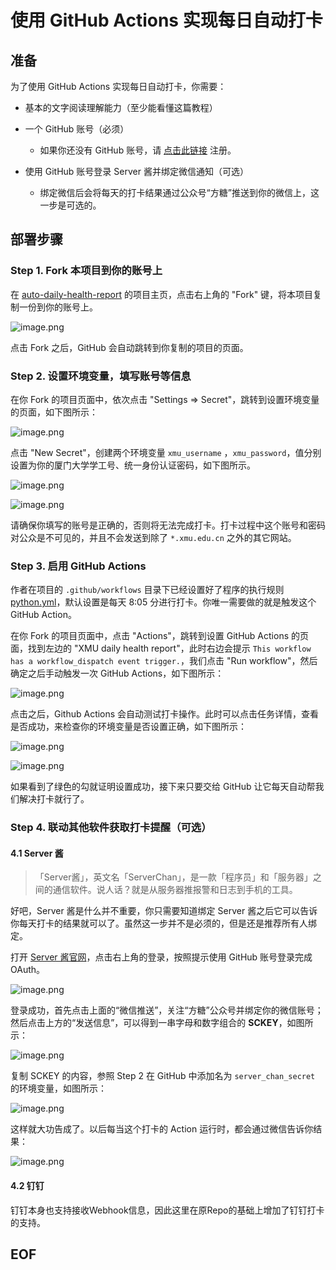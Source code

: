 # 使用 GitHub Actions 实现每日自动打卡

## 准备

为了使用 GitHub Actions 实现每日自动打卡，你需要：

- 基本的文字阅读理解能力（至少能看懂这篇教程）

- 一个 GitHub 账号（必须）
  - 如果你还没有 GitHub 账号，请 [点击此链接](https://github.com/join?source=login) 注册。

- 使用 GitHub 账号登录 Server  酱并绑定微信通知（可选）
  - 绑定微信后会将每天的打卡结果通过公众号“方糖”推送到你的微信上，这一步是可选的。


## 部署步骤

### Step 1. Fork 本项目到你的账号上

在 [auto-daily-health-report](https://github.com/kirainmoe/auto-daily-health-report) 的项目主页，点击右上角的 "Fork" 键，将本项目复制一份到你的账号上。

![image.png](https://i.loli.net/2020/09/11/ZVCk6IDLOv3eSXG.png)

点击 Fork 之后，GitHub 会自动跳转到你复制的项目的页面。

### Step 2. 设置环境变量，填写账号等信息

在你 Fork 的项目页面中，依次点击 "Settings => Secret"，跳转到设置环境变量的页面，如下图所示：

![image.png](https://i.loli.net/2020/09/11/aLQZ75iVsu3EIF9.png)

点击 "New Secret"，创建两个环境变量 `xmu_username` ，`xmu_password`，值分别设置为你的厦门大学学工号、统一身份认证密码，如下图所示。

![image.png](https://i.loli.net/2020/09/11/smhU6nZXy2IWbGO.png)

![image.png](https://i.loli.net/2020/09/11/TEQ8hD9GHxzbdN1.png)

请确保你填写的账号是正确的，否则将无法完成打卡。打卡过程中这个账号和密码对公众是不可见的，并且不会发送到除了 `*.xmu.edu.cn` 之外的其它网站。

### Step 3. 启用 GitHub Actions

作者在项目的 `.github/workflows` 目录下已经设置好了程序的执行规则 [python.yml](https://github.com/kirainmoe/auto-daily-health-report/blob/master/.github/workflows/python.yml)，默认设置是每天 8:05 分进行打卡。你唯一需要做的就是触发这个 GitHub Action。

在你 Fork 的项目页面中，点击 "Actions"，跳转到设置 GitHub Actions 的页面，找到左边的 "XMU daily health report"，此时右边会提示 `This workflow has a workflow_dispatch event trigger.`，我们点击 "Run workflow"，然后确定之后手动触发一次 GitHub Actions，如下图所示：

![image.png](https://i.loli.net/2020/09/11/eEBshC5WoLtdP8w.png)

点击之后，Github Actions 会自动测试打卡操作。此时可以点击任务详情，查看是否成功，来检查你的环境变量是否设置正确，如下图所示：

![image.png](https://i.loli.net/2020/09/11/mjE2zUiPK8CT4Lu.png)

![image.png](https://i.loli.net/2020/09/11/hXLs3NuwPnqxCQ1.png)

如果看到了绿色的勾就证明设置成功，接下来只要交给 GitHub 让它每天自动帮我们解决打卡就行了。

### Step 4. 联动其他软件获取打卡提醒（可选）

#### 4.1 Server 酱

> 「Server酱」，英文名「ServerChan」，是一款「程序员」和「服务器」之间的通信软件。说人话？就是从服务器推报警和日志到手机的工具。

好吧，Server 酱是什么并不重要，你只需要知道绑定 Server 酱之后它可以告诉你每天打卡的结果就可以了。虽然这一步并不是必须的，但是还是推荐所有人绑定。

打开 [Server 酱官网](http://sc.ftqq.com/)，点击右上角的登录，按照提示使用 GitHub 账号登录完成 OAuth。

![image.png](https://i.loli.net/2020/09/11/pagDeLnJoN1hsTi.png)

登录成功，首先点击上面的“微信推送”，关注“方糖”公众号并绑定你的微信账号；然后点击上方的“发送信息”，可以得到一串字母和数字组合的 **SCKEY**，如图所示：

![image.png](https://i.loli.net/2020/09/11/87OUImxGoMHQeAf.png)

复制 SCKEY 的内容，参照 Step 2 在 GitHub 中添加名为 `server_chan_secret` 的环境变量，如图所示：

![image.png](https://i.loli.net/2020/09/11/ykWcrNe8RqSpzb2.png)

这样就大功告成了。以后每当这个打卡的 Action 运行时，都会通过微信告诉你结果：

![image.png](https://i.loli.net/2020/09/11/yVRK2tzfG943j1b.png)

#### 4.2 钉钉

钉钉本身也支持接收Webhook信息，因此这里在原Repo的基础上增加了钉钉打卡的支持。

## EOF
